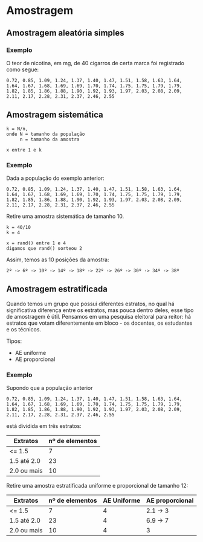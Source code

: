 # Amostragem

## Amostragem aleatória simples

### Exemplo
O teor de nicotina, em mg, de 40 cigarros de certa marca foi registrado como segue:

    0.72, 0.85, 1.09, 1.24, 1.37, 1.40, 1.47, 1.51, 1.58, 1.63, 1.64, 1.64, 1.67, 1.68, 1.69, 1.69, 1.70, 1.74, 1.75, 1.75, 1.79, 1.79, 1.82, 1.85, 1.86, 1.88, 1.90, 1.92, 1.93, 1.97, 2.03, 2.08, 2.09, 2.11, 2.17, 2.28, 2.31, 2.37, 2.46, 2.55


## Amostragem sistemática

    k = N/n,
    onde N = tamanho da população
         n = tamanho da amostra

    x entre 1 e k

### Exemplo

Dada a população do exemplo anterior:
    
    0.72, 0.85, 1.09, 1.24, 1.37, 1.40, 1.47, 1.51, 1.58, 1.63, 1.64, 1.64, 1.67, 1.68, 1.69, 1.69, 1.70, 1.74, 1.75, 1.75, 1.79, 1.79, 1.82, 1.85, 1.86, 1.88, 1.90, 1.92, 1.93, 1.97, 2.03, 2.08, 2.09, 2.11, 2.17, 2.28, 2.31, 2.37, 2.46, 2.55

Retire uma amostra sistemática de tamanho 10.

    k = 40/10
    k = 4

    x = rand() entre 1 e 4
    digamos que rand() sorteou 2

Assim, temos as 10 posições da amostra:

    2º -> 6º -> 10º -> 14º -> 18º -> 22º -> 26º -> 30º -> 34º -> 38º 


## Amostragem estratificada

Quando temos um grupo que possui diferentes estratos, no qual há significativa diferença entre os estratos, mas pouca dentro deles, esse tipo de amostragem é útil. Pensamos em uma pesquisa eleitoral para reitor: há estratos que votam diferentemente em bloco - os docentes, os estudantes e os técnicos.

Tipos:
- AE uniforme
- AE proporcional


### Exemplo
Supondo que a população anterior

    0.72, 0.85, 1.09, 1.24, 1.37, 1.40, 1.47, 1.51, 1.58, 1.63, 1.64, 1.64, 1.67, 1.68, 1.69, 1.69, 1.70, 1.74, 1.75, 1.75, 1.79, 1.79, 1.82, 1.85, 1.86, 1.88, 1.90, 1.92, 1.93, 1.97, 2.03, 2.08, 2.09, 2.11, 2.17, 2.28, 2.31, 2.37, 2.46, 2.55

está dividida em três estratos:

Extratos | nº de elementos
---------|----------------
<= 1.5|7
1.5 até 2.0| 23
2.0 ou mais|10

Retire uma amostra estratificada uniforme e proporcional de tamanho 12:

Extratos    | nº de elementos | AE Uniforme | AE proporcional
------------|-----------------|-------------|----------------
<= 1.5      | 7               | 4           | 2.1 -> 3
1.5 até 2.0 | 23              | 4           | 6.9 -> 7
2.0 ou mais | 10              | 4           | 3
   